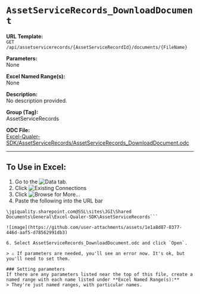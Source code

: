 # `AssetServiceRecords_DownloadDocument`

**URL Template:**  
`GET /api/assetservicerecords/{AssetServiceRecordId}/documents/{FileName}`

**Parameters:**  
None

**Excel Named Range(s):**  
None

**Description:**  
No description provided.

**Group (Tag):**  
AssetServiceRecords

**ODC File:**  
[Excel-Qualer-SDK/AssetServiceRecords/AssetServiceRecords_DownloadDocument.odc](https://github.com/Johnson-Gage-Inspection-Inc/qualer-sdk-odc/blob/main/Excel-Qualer-SDK/AssetServiceRecords/AssetServiceRecords_DownloadDocument.odc)

---

To Use in Excel:
---

1. Go to the ![`Data`](https://github.com/user-attachments/assets/da437a70-57b3-4c5b-bb01-4910ece19ed1)
 tab.
3. Click ![Existing Connections](https://github.com/user-attachments/assets/a2f1ed67-b2e0-4c23-ac90-68c870e60289)
4. Click ![`Browse for More...`](https://github.com/user-attachments/assets/8e698494-6865-41e7-b6fa-043aea81809a)
5. Paste the following into the URL bar
```
\jgiquality.sharepoint.com@SSL\sites\JGI\Shared Documents\General\Excel-Qualer-SDK\AssetServiceRecords```

![image](https://github.com/user-attachments/assets/1e1a8d87-0377-446d-aaf5-d78562991db3)

6. Select AssetServiceRecords_DownloadDocument.odc and click `Open`.

> ⚠️ If parameters are needed, you'll see an error now. It's ok, but you'll need to set them.

### Setting parameters
If there are any parameters listed near the top of this file, create a named range with each name listed under **Excel Named Range(s):**
> They're just named ranges, with particular names.

